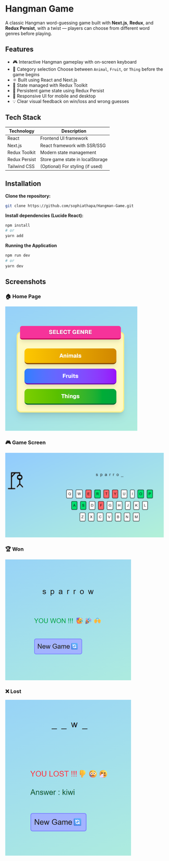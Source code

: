 # Hangman Game 

A classic Hangman word-guessing game built with **Next.js**, **Redux**, and **Redux Persist**, with a twist — players can choose from different word genres before playing.
## Features

- 🎮 Interactive Hangman gameplay with on-screen keyboard 
- 📂 Category selection Choose between `Animal`, `Fruit`, or `Thing` before the game begins
- ⚛️ Built using React and Next.js
- 🧠 State managed with Redux Toolkit
- 💾 Persistent game state using Redux Persist
- 🎨 Responsive UI for mobile and desktop
- 💡 Clear visual feedback on win/loss and wrong guesses



## Tech Stack

| Technology     | Description                       |
|----------------|-----------------------------------|
| React          | Frontend UI framework             |
| Next.js        | React framework with SSR/SSG      |
| Redux Toolkit  | Modern state management           |
| Redux Persist  | Store game state in localStorage  |
| Tailwind CSS   | (Optional) For styling (if used)  |

## Installation


**Clone the repository:**

```bash
git clone https://github.com/sophiathapa/Hangman-Game.git

```

**Install dependencies (Lucide React):**

```bash
npm install 
# or
yarn add 
```

**Running the Application**

```bash
npm run dev
# or
yarn dev
```


## Screenshots


###  🏠 Home Page
![Home Page](react/public/home.png)

### 🎮 Game Screen
![Game](react/public/game.png)

### 🏆 Won 
![Won](react/public/won.png)

### ❌ Lost
![Lost](react/public/lost.png)


